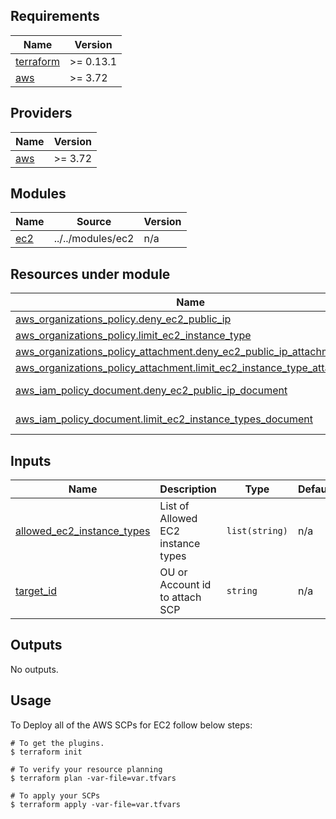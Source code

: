 <!-- BEGIN_TF_DOCS -->
## Requirements

 Name | Version |
|------|---------|
| <a name="requirement_terraform"></a> [terraform](#requirement\_terraform) | >= 0.13.1 |
| <a name="requirement_aws"></a> [aws](#requirement\_aws) | >= 3.72 |

## Providers

| Name | Version |
|------|---------|
| <a name="provider_aws"></a> [aws](#provider\_aws) | >= 3.72 |

## Modules

| Name | Source | Version |
|------|--------|---------|
| <a name="module_ec2"></a> [ec2](#module\_ec2) | ../../modules/ec2 | n/a |

## Resources under module

| Name | Type |
|------|------|
| [aws_organizations_policy.deny_ec2_public_ip](https://registry.terraform.io/providers/hashicorp/aws/latest/docs/resources/organizations_policy) | resource |
| [aws_organizations_policy.limit_ec2_instance_type](https://registry.terraform.io/providers/hashicorp/aws/latest/docs/resources/organizations_policy) | resource |
| [aws_organizations_policy_attachment.deny_ec2_public_ip_attachment](https://registry.terraform.io/providers/hashicorp/aws/latest/docs/resources/organizations_policy_attachment) | resource |
| [aws_organizations_policy_attachment.limit_ec2_instance_type_attachment](https://registry.terraform.io/providers/hashicorp/aws/latest/docs/resources/organizations_policy_attachment) | resource |
| [aws_iam_policy_document.deny_ec2_public_ip_document](https://registry.terraform.io/providers/hashicorp/aws/latest/docs/data-sources/iam_policy_document) | data source |
| [aws_iam_policy_document.limit_ec2_instance_types_document](https://registry.terraform.io/providers/hashicorp/aws/latest/docs/data-sources/iam_policy_document) | data source |

## Inputs

| Name | Description | Type | Default | Required |
|------|-------------|------|---------|:--------:|
| <a name="input_allowed_ec2_instance_types"></a> [allowed\_ec2\_instance\_types](#input\_allowed\_ec2\_instance\_types) | List of Allowed EC2 instance types | `list(string)` | n/a | yes |
| <a name="input_target_id"></a> [target\_id](#input\_target\_id) | OU or Account id to attach SCP | `string` | n/a | yes |

## Outputs

No outputs.

## Usage

To Deploy all of the AWS SCPs for EC2 follow below steps:

```
# To get the plugins.
$ terraform init  

# To verify your resource planning
$ terraform plan -var-file=var.tfvars 

# To apply your SCPs
$ terraform apply -var-file=var.tfvars 
```
<!-- END_TF_DOCS -->